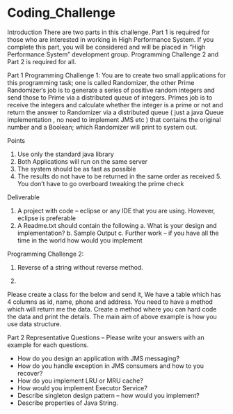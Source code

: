 # Coding_Challenge

Introduction
There are two parts in this challenge. Part 1 is required for those who are interested in working in High Performance System. If you complete this part, you will be considered and will be placed in “High Performance System” development group.
Programming Challenge 2 and Part 2 is required for all.


Part 1
Programming Challenge 1:
You are to create two small applications for this programming task; one is called Randomizer, the other Prime Randomizer‘s job is to generate a series of positive random integers and send those to Prime via a distributed queue of integers.
Primes job is to receive the integers and calculate whether the integer is a prime or not and return the answer to Randomizer via a distributed queue ( just a java Queue implementation , no need to implement JMS etc ) that contains the original number and a Boolean; which Randomizer will print to system out.

Points
1. Use only the standard java library
2. Both Applications will run on the same server
3. The system should be as fast as possible
4. The results do not have to be returned in the same order as received 5. You don’t have to go overboard tweaking the prime check

Deliverable
1) A project with code – eclipse or any IDE that you are using. However, eclipse is preferable
2) A Readme.txt should contain the following
a. What is your design and implementation?
b. Sample Output
c. Further work – if you have all the time in the world how would you implement




Programming Challenge 2:
1) Reverse of a string without reverse method.

2)
Please create a class for the below and send it,
We have a table which has 4 columns as id, name, phone and address. You need to have a method which will return me the data.
Create a method where you can hard code the data and print the details. The main aim of above example is how you use data structure.


Part 2
Representative Questions – Please write your answers with an example for each questions.
- How do you design an application with JMS messaging?
- How do you handle exception in JMS consumers and how to you recover?
- How do you implement LRU or MRU cache?
- How would you implement Executor Service?
- Describe singleton design pattern – how would you implement?
- Describe properties of Java String.
